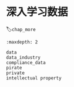 # 深入学习数据
:label:`chap_more`

```toc
:maxdepth: 2

data
data_industry
compliance_data
pirate
private
intellectual property
```
